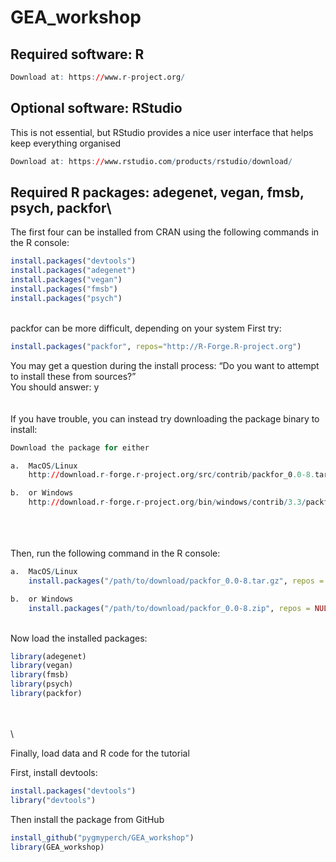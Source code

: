# GEA_workshop
## 


## Required software: R

```r
Download at: https://www.r-project.org/
```

## Optional software: RStudio
This is not essential, but RStudio provides a nice user interface that helps keep everything organised

```r
Download at: https://www.rstudio.com/products/rstudio/download/
```

## Required R packages: adegenet, vegan, fmsb, psych, packfor\
The first four can be installed from CRAN using the following commands in the R console:

```r
install.packages("devtools")
install.packages("adegenet")
install.packages("vegan")
install.packages("fmsb")
install.packages("psych")

```
\
packfor can be more difficult, depending on your system
First try:

```r
install.packages("packfor", repos="http://R-Forge.R-project.org")

```
You may get a question during the install process:
“Do you want to attempt to install these from sources?”\
You should answer: y
\
\
\
If you have trouble, you can instead try downloading the package binary to install:

```r
Download the package for either

a.	MacOS/Linux
	http://download.r-forge.r-project.org/src/contrib/packfor_0.0-8.tar.gz

b.	or Windows
	http://download.r-forge.r-project.org/bin/windows/contrib/3.3/packfor_0.0-8.zip


```
\
\
\
Then, run the following command in the R console:

```r
a.	MacOS/Linux
	install.packages("/path/to/download/packfor_0.0-8.tar.gz", repos = NULL, type = "source")

b.	or Windows
	install.packages("/path/to/download/packfor_0.0-8.zip", repos = NULL, type = "source")


```
\
Now load the installed packages:
```r
library(adegenet)
library(vegan)
library(fmsb)
library(psych)
library(packfor)

```
\
\
\

Finally, load data and R code for the tutorial

First, install devtools:

```r
install.packages("devtools")
library("devtools")
```

Then install the package from GitHub

```r
install_github("pygmyperch/GEA_workshop")
library(GEA_workshop)
```














